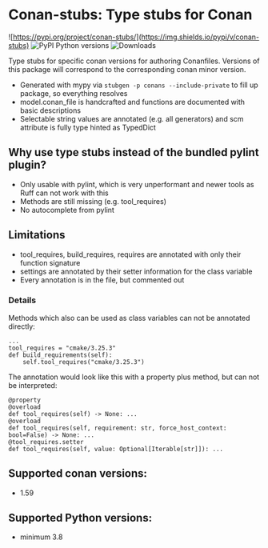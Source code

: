 # Conan-stubs: Type stubs for Conan
![https://pypi.org/project/conan-stubs/](https://img.shields.io/pypi/v/conan-stubs)
![PyPI Python versions](https://img.shields.io/pypi/pyversions/conan-stubs)
![Downloads](https://img.shields.io/pypi/dm/conan-stubs)

Type stubs for specific conan versions for authoring Conanfiles.
Versions of this package will correspond to the corresponding conan minor version.

* Generated with mypy via `stubgen -p conans --include-private` to fill up package, so everything resolves
* model.conan_file is handcrafted and functions are documented with basic descriptions
* Selectable string values are annotated (e.g. all generators) and scm attribute is fully type hinted as TypedDict

## Why use type stubs instead of the bundled pylint plugin?

* Only usable with pylint, which is very unperformant and newer tools as Ruff can not work with this
* Methods are still missing (e.g. tool_requires)
* No autocomplete from pylint

## Limitations

* tool_requires, build_requires, requires are annotated with only their function signature
* settings are annotated by their setter information for the class variable
* Every annotation is in the file, but commented out

### Details

Methods which also can be used as class variables can not be annotated directly:
```
...
tool_requires = "cmake/3.25.3"
def build_requirements(self):
    self.tool_requires("cmake/3.25.3")
```

The annotation would look like this with a property plus method, but can not be interpreted:
```
@property
@overload
def tool_requires(self) -> None: ...
@overload
def tool_requires(self, requirement: str, force_host_context: bool=False) -> None: ...
@tool_requires.setter
def tool_requires(self, value: Optional[Iterable[str]]): ...
```

## Supported conan versions:
  * 1.59

## Supported Python versions:
  * minimum 3.8


